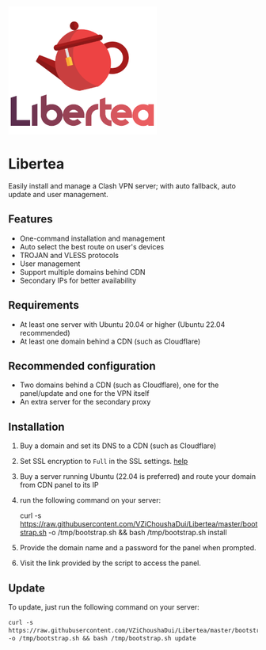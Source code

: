 <img src="https://raw.githubusercontent.com/VZiChoushaDui/Libertea/master/docs/logo-complete.png" style="width: 300px" />

# Libertea

Easily install and manage a Clash VPN server; with auto fallback, auto update and user management. 

## Features

- One-command installation and management
- Auto select the best route on user's devices
- TROJAN and VLESS protocols
- User management
- Support multiple domains behind CDN
- Secondary IPs for better availability

## Requirements

- At least one server with Ubuntu 20.04 or higher (Ubuntu 22.04 recommended)
- At least one domain behind a CDN (such as Cloudflare)


## Recommended configuration

- Two domains behind a CDN (such as Cloudflare), one for the panel/update and one for the VPN itself
- An extra server for the secondary proxy

## Installation

1. Buy a domain and set its DNS to a CDN (such as Cloudflare)

2. Set SSL encryption to `Full` in the SSL settings. [help](https://raw.githubusercontent.com/VZiChoushaDui/Libertea/master/docs/cloudflare-full-ssl.png)

3. Buy a server running Ubuntu (22.04 is preferred) and route your domain from CDN panel to its IP

4. run the following command on your server:

    curl -s https://raw.githubusercontent.com/VZiChoushaDui/Libertea/master/bootstrap.sh -o /tmp/bootstrap.sh && bash /tmp/bootstrap.sh install

5. Provide the domain name and a password for the panel when prompted.

6. Visit the link provided by the script to access the panel.

## Update

To update, just run the following command on your server:

    curl -s https://raw.githubusercontent.com/VZiChoushaDui/Libertea/master/bootstrap.sh -o /tmp/bootstrap.sh && bash /tmp/bootstrap.sh update
